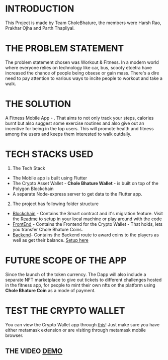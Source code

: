 # INTRODUCTION
This Project is made by Team CholeBhature, the members were Harsh Rao, Prakhar Ojha and Parth Thapliyal. 
# THE PROBLEM STATEMENT
The problem statement chosen was Workout & Fitness. In a modern world where everyone relies on technology like car, bus, scooty etcetra have increased the chance of people being obsese or gain mass. There's a dire need to pay attention to various ways to incite people to workout and take a walk.

# THE SOLUTION
A Fitness Mobile App - . That aims to not only track your steps, calories burnt but also suggest some exercise routines and also give out an incentive for being in the top users. This will promote health and fitness among the users and keeps them interested to walk outdaily. 

# TECH STACKS USED

 1. The Tech Stack
 * The Mobile app is built using Flutter
 * The Crypto Asset Wallet - **Chole Bhature Wallet** - is built on top of the Polygon Blockchain
 * A separate Node-express server to get data to the Flutter app.

2. The project has following folder structure
 * [Blockchain](./blockchain) - Contains the Smart contract and it's migration feature. Visit the [Readme](./blockchain/Readme.md) to setup in your local machine or play around with the code
 * [FrontEnd](./frontend) - Contains the Frontend for the Crypto Wallet - That holds, lets you transfer Chole Bhature Coins.
 * [Backend](./backend)- Contains the Backend route to award coins to the players as well as get their balance. [Setup here](./backend/Readme.md)

# FUTURE SCOPE OF THE APP

Since the launch of the token currency. The Dapp will also include a separate NFT marketplace to give out tickets to different challenges hosted in the fitness app, for people to mint their own nfts on the platform using **Chole Bhature Coin** as a mode of payment.

# TEST THE CRYPTO WALLET

You can view the Crypto Wallet app through [this](https://cholebhaturewallet.herokuapp.com/)! Just make sure you have either metamask extension or are visiting through metamask mobile browser.

## THE VIDEO [DEMO](https://youtu.be/3BDSyjI70jI)
 
 
